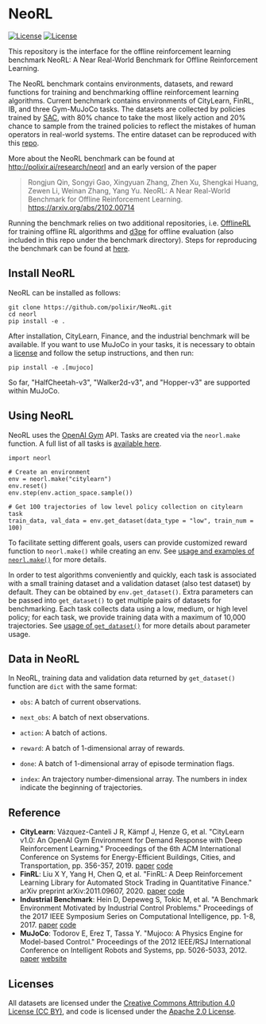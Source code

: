 # NeoRL
[![License](https://img.shields.io/badge/License-Apache%202.0-blue.svg)](https://opensource.org/licenses/Apache-2.0)
[![License](https://licensebuttons.net/l/by/3.0/88x31.png)](https://creativecommons.org/licenses/by/4.0/)

This repository is the interface for the offline reinforcement learning benchmark NeoRL: A Near Real-World Benchmark for Offline Reinforcement Learning.

The NeoRL benchmark contains environments, datasets, and reward functions for training and benchmarking offline reinforcement learning algorithms. Current benchmark contains environments of CityLearn, FinRL, IB, and three Gym-MuJoCo tasks. The datasets are collected by policies trained by [SAC](https://arxiv.org/abs/1801.01290), with 80% chance to take the most likely action and 20% chance to sample from the trained policies to reflect the mistakes of human operators in real-world systems. The entire dataset can be reproduced with this [repo](https://agit.ai/Polixir/OfflineData).  

More about the NeoRL benchmark can be found at http://polixir.ai/research/neorl and an early version of the paper

> Rongjun Qin, Songyi Gao, Xingyuan Zhang, Zhen Xu, Shengkai Huang, Zewen Li, Weinan Zhang, Yang Yu. NeoRL: A Near Real-World Benchmark for Offline Reinforcement Learning. https://arxiv.org/abs/2102.00714

Running the benchmark relies on two additional repositories, i.e. [OfflineRL](https://agit.ai/Polixir/OfflineRL) for training offline RL algorithms and [d3pe](https://agit.ai/Polixir/d3pe) for offline evaluation (also included in this repo under the benchmark directory). Steps for reproducing the benchmark can be found at [here](benchmark/).

## Install NeoRL

NeoRL can be installed as follows:

```
git clone https://github.com/polixir/NeoRL.git
cd neorl
pip install -e .
```

After installation, CityLearn, Finance, and the industrial benchmark will be available. If you want to use MuJoCo in your tasks, it is necessary to obtain a [license](https://www.roboti.us/license.html) and follow the setup instructions, and then run:

```
pip install -e .[mujoco]
```

So far, "HalfCheetah-v3", "Walker2d-v3", and "Hopper-v3" are supported within MuJoCo.

## Using NeoRL

NeoRL uses the [OpenAI Gym](https://github.com/openai/gym) API. Tasks are created via the `neorl.make` function. A full list of all tasks is [available here](https://github.com/polixir/NeoRL/wiki/Tasks).

```
import neorl

# Create an environment
env = neorl.make("citylearn")
env.reset()
env.step(env.action_space.sample())

# Get 100 trajectories of low level policy collection on citylearn task
train_data, val_data = env.get_dataset(data_type = "low", train_num = 100)
```

To facilitate setting different goals, users can provide customized reward function to `neorl.make()` while creating an env. See [usage and examples of `neorl.make()`](https://github.com/polixir/NeoRL/wiki/Parameter-usage#user-content-usage-of-neorl-make) for more details.

In order to test algorithms conveniently and quickly, each task is associated 
with a small training dataset and a validation dataset (also test dataset) by default. They can be obtained by 
`env.get_dataset()`. Extra parameters can be passed into `get_dataset()` 
to get multiple pairs of datasets for benchmarking. Each task collects data using a low, medium, 
or high level policy; for each task, we provide training data with a maximum of 10,000 trajectories. 
See [usage of `get_dataset()`](https://github.com/polixir/NeoRL/wiki/Parameter-usage#user-content-usage-of-get-dataset) for more details about parameter usage.

## Data in NeoRL

In NeoRL, training data and validation data returned by `get_dataset()` function are `dict` with  the same format:

- `obs`: A batch of current observations.

- `next_obs`: A batch of next observations.

- `action`: A batch of actions.

- `reward`: A batch of 1-dimensional array of rewards.

- `done`: A batch of 1-dimensional array of episode termination flags.

- `index`: An trajectory number-dimensional array. 
  The numbers in index indicate the beginning of trajectories.

## Reference


- **CityLearn**: Vázquez-Canteli J R, Kämpf J, Henze G, et al. "CityLearn v1.0: An OpenAI Gym Environment for Demand Response with Deep Reinforcement Learning." Proceedings of the 6th ACM International Conference on Systems for Energy-Efficient Buildings, Cities, and Transportation, pp. 356-357, 2019. [paper](https://dl.acm.org/doi/10.1145/3360322.3360998) [code](https://github.com/intelligent-environments-lab/CityLearn)
- **FinRL**: Liu X Y, Yang H, Chen Q, et al. "FinRL: A Deep Reinforcement Learning Library for Automated Stock Trading in Quantitative Finance." arXiv preprint arXiv:2011.09607, 2020. [paper](https://arxiv.org/abs/2011.09607) [code](https://github.com/AI4Finance-LLC/FinRL-Library)
- **Industrial Benchmark**: Hein D, Depeweg S, Tokic M, et al. "A Benchmark Environment Motivated by Industrial Control Problems." Proceedings of the 2017 IEEE Symposium Series on Computational Intelligence, pp. 1-8, 2017. [paper](https://arxiv.org/abs/1709.09480) [code](https://github.com/siemens/industrialbenchmark)
- **MuJoCo**: Todorov E, Erez T, Tassa Y. "Mujoco: A Physics Engine for Model-based Control." Proceedings of the 2012 IEEE/RSJ International Conference on Intelligent Robots and Systems, pp. 5026-5033, 2012. [paper](https://ieeexplore.ieee.org/abstract/document/6386109) [website](https://gym.openai.com/envs/#mujoco)

## Licenses
All datasets are licensed under the [Creative Commons Attribution 4.0 License (CC BY)](https://creativecommons.org/licenses/by/4.0/), and code is licensed under the [Apache 2.0 License](https://www.apache.org/licenses/LICENSE-2.0.html).